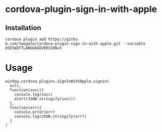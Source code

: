# cordova-plugin-sign-in-with-apple

## Installation

```
cordova plugin add https://githu
b.com/twogate/cordova-plugin-sign-in-with-apple.git --variable USESWIFTLANGUAGEVERSION=5
```

# Usage
```
window.cordova.plugins.SignInWithApple.signin(
  null,
  function(succ){
    console.log(succ)
    alert(JSON.stringify(succ))
  },
  function(err){
    console.error(err)
    console.log(JSON.stringify(err))
  }
)
```
